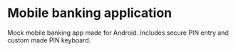 # Mobile banking application
Mock mobile banking app made for Android. Includes secure PIN entry and custom made PIN keyboard.
